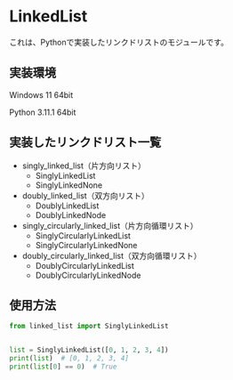 # LinkedList
これは、Pythonで実装したリンクドリストのモジュールです。

## 実装環境

Windows 11 64bit

Python 3.11.1 64bit

## 実装したリンクドリスト一覧

* singly_linked_list（片方向リスト）
  * SinglyLinkedList
  * SinglyLinkedNone
* doubly_linked_list（双方向リスト）
  * DoublyLinkedList
  * DoublyLinkedNode
* singly_circularly_linked_list（片方向循環リスト）
  * SinglyCircularlyLinkedList
  * SinglyCircularlyLinkedNone
* doubly_circularly_linked_list（双方向循環リスト）
  * DoublyCircularlyLinkedList
  * DoublyCircularlyLinkedNode

## 使用方法

```python
from linked_list import SinglyLinkedList


list = SinglyLinkedList([0, 1, 2, 3, 4])
print(list)  # [0, 1, 2, 3, 4]
print(list[0] == 0)  # True

```
